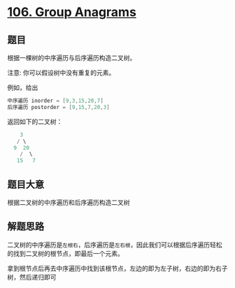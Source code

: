 # [106. Group Anagrams](https://leetcode-cn.com/problems/construct-binary-tree-from-inorder-and-postorder-traversal/)

## 题目

根据一棵树的中序遍历与后序遍历构造二叉树。

注意:
你可以假设树中没有重复的元素。

例如，给出
```c
中序遍历 inorder = [9,3,15,20,7]
后序遍历 postorder = [9,15,7,20,3]
```

返回如下的二叉树：
```c
    3
   / \
  9  20
    /  \
   15   7
```

## 题目大意

根据二叉树的中序遍历和后序遍历构造二叉树

## 解题思路

二叉树的中序遍历是`左根右`，后序遍历是`左右根`，因此我们可以根据后序遍历轻松的找到二叉树的根节点，即最后一个元素。

拿到根节点后再去中序遍历中找到该根节点，左边的即为左子树，右边的即为右子树，然后递归即可